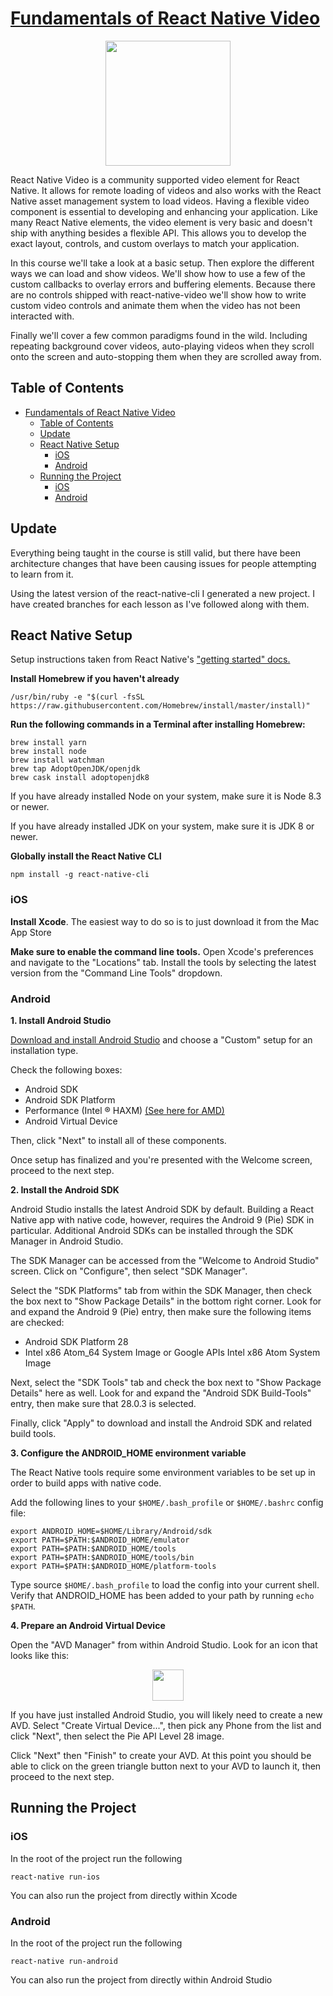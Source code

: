 # [Fundamentals of React Native Video](https://egghead.io/courses/fundamentals-of-react-native-video)

<p align="center">
    <img src="https://d2eip9sf3oo6c2.cloudfront.net/series/square_covers/000/000/133/full/EGH_ReactVideo_Final.png" width="200">
</p>

React Native Video is a community supported video element for React Native. It allows for remote loading of videos and also works with the React Native asset management system to load videos. Having a flexible video component is essential to developing and enhancing your application. Like many React Native elements, the video element is very basic and doesn't ship with anything besides a flexible API. This allows you to develop the exact layout, controls, and custom overlays to match your application.

In this course we'll take a look at a basic setup. Then explore the different ways we can load and show videos. We'll show how to use a few of the custom callbacks to overlay errors and buffering elements. Because there are no controls shipped with react-native-video we'll show how to write custom video controls and animate them when the video has not been interacted with.

Finally we'll cover a few common paradigms found in the wild. Including repeating background cover videos, auto-playing videos when they scroll onto the screen and auto-stopping them when they are scrolled away from.

## Table of Contents
- [Fundamentals of React Native Video](#fundamentals-of-react-native-video)
  - [Table of Contents](#table-of-contents)
  - [Update](#update)
  - [React Native Setup](#react-native-setup)
    - [iOS](#ios)
    - [Android](#android)
  - [Running the Project](#running-the-project)
    - [iOS](#ios-1)
    - [Android](#android-1)

## Update
Everything being taught in the course is still valid, but there have been architecture changes that have been causing issues for people attempting to learn from it. 

Using the latest version of the react-native-cli I generated a new project. I have created branches for each lesson as I've followed along with them. 

## React Native Setup
Setup instructions taken from React Native's ["getting started" docs.](https://facebook.github.io/react-native/docs/getting-started)

**Install Homebrew if you haven't already**
```
/usr/bin/ruby -e "$(curl -fsSL https://raw.githubusercontent.com/Homebrew/install/master/install)"
```

**Run the following commands in a Terminal after installing Homebrew:**
```
brew install yarn
brew install node
brew install watchman
brew tap AdoptOpenJDK/openjdk
brew cask install adoptopenjdk8
```
If you have already installed Node on your system, make sure it is Node 8.3 or newer.

If you have already installed JDK on your system, make sure it is JDK 8 or newer.

**Globally install the React Native CLI** 
```
npm install -g react-native-cli
```

### iOS
**Install Xcode**. The easiest way to do so is to just download it from the Mac App Store

**Make sure to enable the command line tools.** Open Xcode's preferences and navigate to the "Locations" tab. Install the tools by selecting the latest version from the "Command Line Tools" dropdown. 

### Android
**1. Install Android Studio**

[Download and install Android Studio](https://developer.android.com/studio/index.html) and choose a "Custom" setup for an installation type. 

Check the following boxes:
- Android SDK
- Android SDK Platform
- Performance (Intel ® HAXM) [(See here for AMD)](https://android-developers.googleblog.com/2018/07/android-emulator-amd-processor-hyper-v.html)
- Android Virtual Device

Then, click "Next" to install all of these components.


Once setup has finalized and you're presented with the Welcome screen, proceed to the next step.

**2. Install the Android SDK**
   
Android Studio installs the latest Android SDK by default. Building a React Native app with native code, however, requires the Android 9 (Pie) SDK in particular. Additional Android SDKs can be installed through the SDK Manager in Android Studio.

The SDK Manager can be accessed from the "Welcome to Android Studio" screen. Click on "Configure", then select "SDK Manager".

Select the "SDK Platforms" tab from within the SDK Manager, then check the box next to "Show Package Details" in the bottom right corner. Look for and expand the Android 9 (Pie) entry, then make sure the following items are checked:

- Android SDK Platform 28
- Intel x86 Atom_64 System Image or Google APIs Intel x86 Atom System Image

Next, select the "SDK Tools" tab and check the box next to "Show Package Details" here as well. Look for and expand the "Android SDK Build-Tools" entry, then make sure that 28.0.3 is selected.

Finally, click "Apply" to download and install the Android SDK and related build tools.

**3. Configure the ANDROID_HOME environment variable**

The React Native tools require some environment variables to be set up in order to build apps with native code.

Add the following lines to your `$HOME/.bash_profile` or `$HOME/.bashrc` config file:

```
export ANDROID_HOME=$HOME/Library/Android/sdk
export PATH=$PATH:$ANDROID_HOME/emulator
export PATH=$PATH:$ANDROID_HOME/tools
export PATH=$PATH:$ANDROID_HOME/tools/bin
export PATH=$PATH:$ANDROID_HOME/platform-tools
```

Type source `$HOME/.bash_profile` to load the config into your current shell. Verify that ANDROID_HOME has been added to your path by running `echo $PATH`.

**4. Prepare an Android Virtual Device**

Open the "AVD Manager" from within Android Studio. Look for an icon that looks like this:

<p align="center">
    <img width="50" src="https://facebook.github.io/react-native/docs/assets/GettingStartedAndroidStudioAVD.png"/>
</p>

If you have just installed Android Studio, you will likely need to create a new AVD. Select "Create Virtual Device...", then pick any Phone from the list and click "Next", then select the Pie API Level 28 image.

Click "Next" then "Finish" to create your AVD. At this point you should be able to click on the green triangle button next to your AVD to launch it, then proceed to the next step.

## Running the Project
### iOS
In the root of the project run the following
```
react-native run-ios
```

You can also run the project from directly within Xcode

### Android
In the root of the project run the following
```
react-native run-android
```

You can also run the project from directly within Android Studio